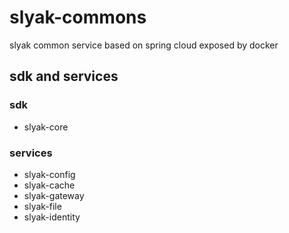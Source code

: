 # slyak-commons
slyak common service based on spring cloud exposed by docker

## sdk and services
### sdk
* slyak-core

### services
* slyak-config
* slyak-cache
* slyak-gateway
* slyak-file
* slyak-identity
